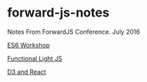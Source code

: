 # forward-js-notes
Notes From ForwardJS Conference. July 2016

[ES6 Workshop](/es6Workshop/)

[Functional Light JS](/functional-lite-js/)

[D3 and React](/D3-React/)
